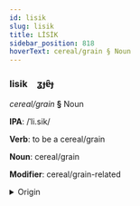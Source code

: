 ```yaml
---
id: lisik
slug: lisik
title: LİSİK
sidebar_position: 818
hoverText: cereal/grain § Noun
---
```


### lisik&emsp;<span kind="abugida">ʓɟɐ̑ɟ</span>

*cereal/grain* **§** Noun

**IPA**: /ˈli.sik/

**Verb**: to be a cereal/grain

**Noun**: cereal/grain

**Modifier**: cereal/grain-related

<details>
    <summary>Origin</summary>
    Arabic رِزْق‎ riziki /rizik/<br/>
    <em>Afroasiatic Language Family</em>
</details>